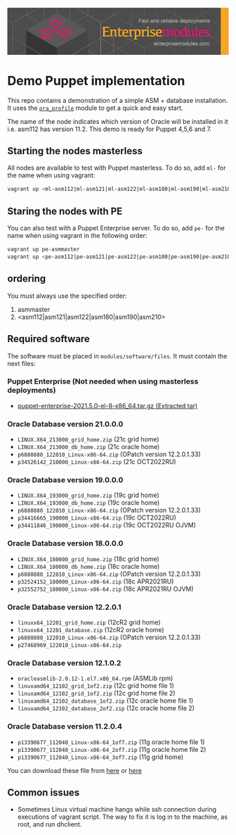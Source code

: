 [![Enterprise Modules](https://raw.githubusercontent.com/enterprisemodules/public_images/master/banner1.jpg)](https://www.enterprisemodules.com)

# Demo Puppet implementation

This repo contains a demonstration of a simple ASM + database installation. It uses the [`ora_profile`](https://forge.puppet.com/enterprisemodules/ora_profile) module to get a quick and easy start.

The name of the node indicates which version of Oracle will be installed in it i.e. asm112 has version 11.2. This demo is ready for Puppet 4,5,6 and 7.

## Starting the nodes masterless

All nodes are available to test with Puppet masterless. To do so, add `ml-` for the name when using vagrant:

```bash
vagrant up <ml-asm112|ml-asm121|ml-asm122|ml-asm180|ml-asm190|ml-asm210>
```

## Staring the nodes with PE

You can also test with a Puppet Enterprise server. To do so, add `pe-` for the name when using vagrant in the following order:

```bash
vagrant up pe-asmmaster
vagrant up <pe-asm112|pe-asm121|pe-asm122|pe-asm180|pe-asm190|pe-asm210>
```

## ordering

You must always use the specified order:

1. asmmaster
2. <asm112|asm121|asm122|asm180|asm190|asm210>

## Required software

The software must be placed in `modules/software/files`. It must contain the next files:

### Puppet Enterprise (Not needed when using masterless deployments)

- [puppet-enterprise-2021.5.0-el-8-x86_64.tar.gz (Extracted tar)](https://puppet.com/download-puppet-enterprise)

### Oracle Database version 21.0.0.0

- `LINUX.X64_213000_grid_home.zip`    (21c grid home)
- `LINUX.X64_213000_db_home.zip`      (21c oracle home)
- `p6880880_122010_Linux-x86-64.zip`  (OPatch version 12.2.0.1.33)
- `p34526142_210000_Linux-x86-64.zip` (21c OCT2022RU)

### Oracle Database version 19.0.0.0

- `LINUX.X64_193000_grid_home.zip`    (19c grid home)
- `LINUX.X64_193000_db_home.zip`      (19c oracle home)
- `p6880880_122010_Linux-x86-64.zip`  (OPatch version 12.2.0.1.33)
- `p34416665_190000_Linux-x86-64.zip` (19c OCT2022RU)
- `p34411846_190000_Linux-x86-64.zip` (19c OCT2022RU OJVM)

### Oracle Database version 18.0.0.0

- `LINUX.X64_180000_grid_home.zip`    (18c grid home)
- `LINUX.X64_180000_db_home.zip`      (18c oracle home)
- `p6880880_122010_Linux-x86-64.zip`  (OPatch version 12.2.0.1.33)
- `p32524152_180000_Linux-x86-64.zip` (18c APR2021RU)
- `p32552752_180000_Linux-x86-64.zip` (18c APR2021RU OJVM)

### Oracle Database version 12.2.0.1

- `linuxx64_12201_grid_home.zip`      (12cR2 grid home)
- `linuxx64_12201_database.zip`       (12cR2 oracle home)
- `p6880880_122010_Linux-x86-64.zip`  (OPatch version 12.2.0.1.33)
- `p27468969_122010_Linux-x86-64.zip`

### Oracle Database version 12.1.0.2

- `oracleasmlib-2.0.12-1.el7.x86_64.rpm` (ASMLib rpm)
- `linuxamd64_12102_grid_1of2.zip`       (12c grid home file 1)
- `linuxamd64_12102_grid_1of2.zip`       (12c grid home file 2)
- `linuxamd64_12102_database_1of2.zip`   (12c oracle home file 1)
- `linuxamd64_12102_database_2of2.zip`   (12c oracle home file 2)

### Oracle Database version 11.2.0.4

- `p13390677_112040_Linux-x86-64_1of7.zip` (11g oracle home file 1)
- `p13390677_112040_Linux-x86-64_2of7.zip` (11g oracle home file 2)
- `p13390677_112040_Linux-x86-64_3of7.zip` (11g grid home)

You can download these file from
[here](http://support.oracle.com)
or
[here](https://www.oracle.com/database/technologies/oracle-database-software-downloads.html)

## Common issues

- Sometimes Linux virtual machine hangs while ssh connection during executions of vagrant script. The way to fix it is log in to the machine, as root, and run dhclient.
